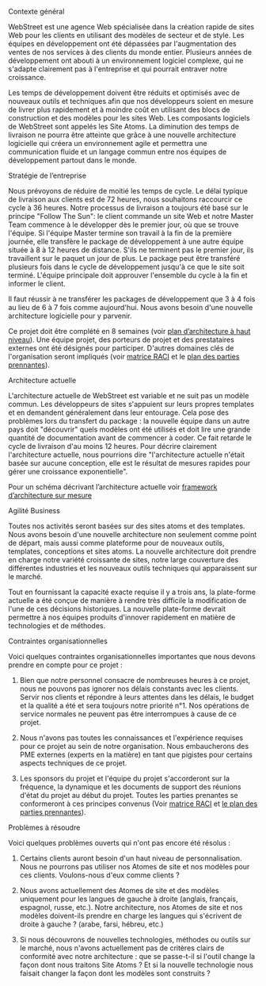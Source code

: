 Contexte général


WebStreet est une agence Web spécialisée dans la création rapide de sites Web pour les clients en utilisant des modèles de secteur et de style. Les équipes en développement ont été dépassées par l'augmentation des ventes de nos services à des clients du monde entier. Plusieurs années de développement ont abouti à un environnement logiciel complexe, qui ne s'adapte clairement pas à l'entreprise et qui pourrait entraver notre croissance.

Les temps de développement doivent être réduits et optimisés avec de nouveaux outils et techniques afin que nos développeurs soient en mesure de livrer plus rapidement et à moindre coût en utilisant des blocs de construction et des modèles pour les sites Web. Les composants logiciels de WebStreet sont appelés les Site Atoms. La diminution des temps de livraison ne pourra être atteinte que grâce à une nouvelle architecture logicielle qui créera un environnement agile et permettra une communication fluide et un langage commun entre nos équipes de développement partout dans le monde.


Stratégie de l’entreprise


Nous prévoyons de réduire de moitié les temps de cycle. Le délai typique de livraison aux clients est de 72 heures, nous souhaitons raccourcir ce cycle à 36 heures. Notre processus de livraison a toujours été basé sur le principe "Follow The Sun": le client commande un site Web et notre Master Team commence à le développer dès le premier jour, où que se trouve l'équipe. Si l'équipe Master termine son travail à la fin de la première journée, elle transfère le package de développement à une autre équipe située à 8 à 12 heures de distance. S'ils ne terminent pas le premier jour, ils travaillent sur le paquet un jour de plus. Le package peut être transféré plusieurs fois dans le cycle de développement jusqu'à ce que le site soit terminé. L'équipe principale doit approuver l'ensemble du cycle à la fin et informer le client.

Il faut réussir à ne transférer les packages de développement que 3 à 4 fois au lieu de 6 à 7 fois comme aujourd'hui. Nous avons besoin d'une nouvelle architecture logicielle pour y parvenir.

Ce projet doit être complété en 8 semaines (voir [plan d’architecture à haut niveau](../../Images/13_High_level_plan.png)). Une équipe projet, des porteurs de projet et des prestataires externes ont été désignés pour participer. D'autres domaines clés de l'organisation seront impliqués (voir [matrice RACI](../../Images/11_RACI.xlsx) et le [plan des parties prennantes](../../Images/12_Stakeholders_Map.png)).


Architecture actuelle

L'architecture actuelle de WebStreet est variable et ne suit pas un modèle commun. Les développeurs de sites s'appuient sur leurs propres templates et en demandent généralement dans leur entourage. Cela pose des problèmes lors du transfert du package : la nouvelle équipe dans un autre pays doit "découvrir" quels modèles ont été utilisés et doit lire une grande quantité de documentation avant de commencer à coder. Ce fait retarde le cycle de livraison d'au moins 12 heures. Pour décrire clairement l'architecture actuelle, nous pourrions dire "l'architecture actuelle n'était basée sur aucune conception, elle est le résultat de mesures rapides pour gérer une croissance exponentielle".

Pour un schéma décrivant l’architecture actuelle voir [framework d’architecture sur mesure](../Tailored%20Architecture%20Framework/README.md)


Agilité Business

Toutes nos activités seront basées sur des sites atoms et des templates. Nous avons besoin d'une nouvelle architecture non seulement comme point de départ, mais aussi comme plateforme pour de nouveaux outils, templates, conceptions et sites atoms. La nouvelle architecture doit prendre en charge notre variété croissante de sites, notre large couverture des différentes industries et les nouveaux outils techniques qui apparaissent sur le marché.

Tout en fournissant la capacité exacte requise il y a trois ans, la plate-forme actuelle a été conçue de manière à rendre très difficile la modification de l'une de ces décisions historiques. La nouvelle plate-forme devrait permettre à nos équipes produits d'innover rapidement en matière de technologies et de méthodes.


Contraintes organisationnelles

Voici quelques contraintes organisationnelles importantes que nous devons prendre en compte pour ce projet :


1. Bien que notre personnel consacre de nombreuses heures à ce projet, nous ne pouvons pas ignorer nos délais constants avec les clients. Servir nos clients et répondre à leurs attentes dans les délais, le budget et la qualité a été et sera toujours notre priorité n°1. Nos opérations de service normales ne peuvent pas être interrompues à cause de ce projet.

2. Nous n'avons pas toutes les connaissances et l'expérience requises pour ce projet au sein de notre organisation. Nous embaucherons des PME externes (experts en la matière) en tant que pigistes pour certains aspects techniques de ce projet.

3. Les sponsors du projet et l'équipe du projet s'accorderont sur la fréquence, la dynamique et les documents de support des réunions d'état du projet au début du projet. Toutes les parties prenantes se conformeront à ces principes convenus (Voir [matrice RACI](../../Images/11_RACI.xlsx) et [le plan des parties prennantes](../../Images/12_Stakeholders_Map.png)).


Problèmes à résoudre

Voici quelques problèmes ouverts qui n'ont pas encore été résolus :

1. Certains clients auront besoin d'un haut niveau de personnalisation. Nous ne pourrons pas utiliser nos Atomes de site et nos modèles pour ces clients. Voulons-nous d'eux comme clients ?

2. Nous avons actuellement des Atomes de site et des modèles uniquement pour les langues de gauche à droite (anglais, français, espagnol, russe, etc.). Notre architecture, nos Atomes de site et nos modèles doivent-ils prendre en charge les langues qui s'écrivent de droite à gauche ? (arabe, farsi, hébreu, etc.)

3. Si nous découvrons de nouvelles technologies, méthodes ou outils sur le marché, nous n'avons actuellement pas de critères clairs de conformité avec notre architecture : que se passe-t-il si l'outil change la façon dont nous traitons Site Atoms ? Et si la nouvelle technologie nous faisait changer la façon dont les modèles sont construits ?

